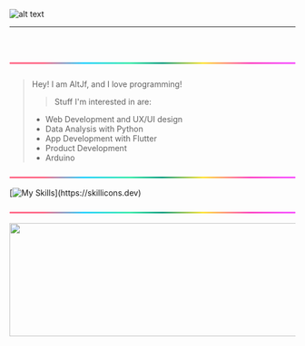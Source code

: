 ![alt text](https://github.com/AltJf/AltJf/blob/main/altjfone.gif?raw=true)

***
![alt text](https://github.com/AltJf/AltJf/blob/main/rainbow_bar.png?raw=true)
<span style="font-family:sf pro; font-size:4em;">
> Hey! I am AltJf, and I love programming!
>> Stuff I'm interested in are: 
>>
> * Web Development and UX/UI design
> * Data Analysis with Python
> * App Development with Flutter 
> * Product Development
> * Arduino

![alt text](https://github.com/AltJf/AltJf/blob/main/rainbow_bar.png?raw=true)

[![My Skills](https://skillicons.dev/icons?i=js,java,c,cpp,python,html,css,flutter,arduino,firebase,nodejs,react,linux,latex,)](https://skillicons.dev)

![alt text](https://github.com/AltJf/AltJf/blob/main/rainbow_bar.png?raw=true)

</span>
<img src="https://camo.githubusercontent.com/f3b9802d748c29fd15e246e61047d83c01df76037ab831b0f7684291db842b0d/68747470733a2f2f63617073756c652d72656e6465722e76657263656c2e6170702f6170693f747970653d776176696e6726636f6c6f723d6772616469656e74266865696768743d3135302677696474683d313030252673656374696f6e3d666f6f746572" height="200" width="7000">


<!---
AltJf/AltJf is a ✨ special ✨ repository because its `README.md` (this file) appears on your GitHub profile.
You can click the Preview link to take a look at your changes.
--->
